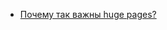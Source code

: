 - [Почему так важны huge pages?](https://www.percona.com/blog/why-linux-hugepages-are-super-important-for-database-servers-a-case-with-postgresql/)


